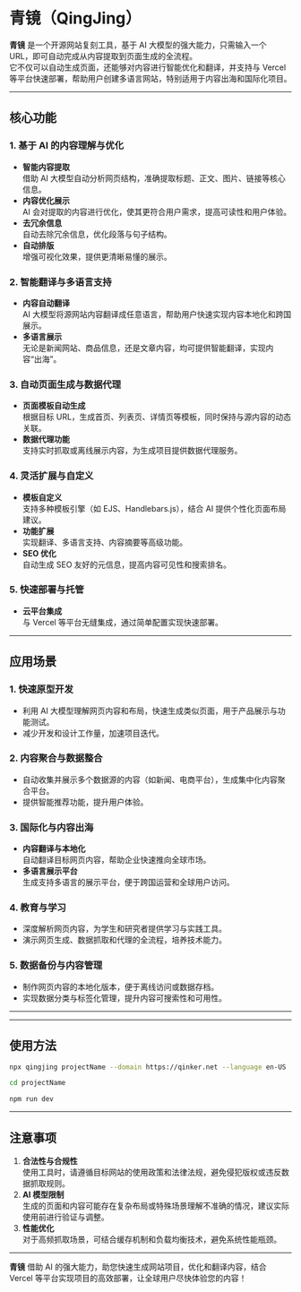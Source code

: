 # 青镜（QingJing）

**青镜** 是一个开源网站复刻工具，基于 AI 大模型的强大能力，只需输入一个 URL，即可自动完成从内容提取到页面生成的全流程。  
它不仅可以自动生成页面，还能够对内容进行智能优化和翻译，并支持与 Vercel 等平台快速部署，帮助用户创建多语言网站，特别适用于内容出海和国际化项目。

---

## 核心功能

### 1. 基于 AI 的内容理解与优化
- **智能内容提取**  
  借助 AI 大模型自动分析网页结构，准确提取标题、正文、图片、链接等核心信息。
- **内容优化展示**  
  AI 会对提取的内容进行优化，使其更符合用户需求，提高可读性和用户体验。
- **去冗余信息**  
  自动去除冗余信息，优化段落与句子结构。
- **自动排版**  
  增强可视化效果，提供更清晰易懂的展示。

### 2. 智能翻译与多语言支持
- **内容自动翻译**  
  AI 大模型将源网站内容翻译成任意语言，帮助用户快速实现内容本地化和跨国展示。
- **多语言展示**  
  无论是新闻网站、商品信息，还是文章内容，均可提供智能翻译，实现内容“出海”。

### 3. 自动页面生成与数据代理
- **页面模板自动生成**  
  根据目标 URL，生成首页、列表页、详情页等模板，同时保持与源内容的动态关联。
- **数据代理功能**  
  支持实时抓取或离线展示内容，为生成项目提供数据代理服务。

### 4. 灵活扩展与自定义
- **模板自定义**  
  支持多种模板引擎（如 EJS、Handlebars.js），结合 AI 提供个性化页面布局建议。
- **功能扩展**  
  实现翻译、多语言支持、内容摘要等高级功能。
- **SEO 优化**  
  自动生成 SEO 友好的元信息，提高内容可见性和搜索排名。

### 5. 快速部署与托管
- **云平台集成**  
  与 Vercel 等平台无缝集成，通过简单配置实现快速部署。

---

## 应用场景

### 1. 快速原型开发
- 利用 AI 大模型理解网页内容和布局，快速生成类似页面，用于产品展示与功能测试。
- 减少开发和设计工作量，加速项目迭代。

### 2. 内容聚合与数据整合
- 自动收集并展示多个数据源的内容（如新闻、电商平台），生成集中化内容聚合平台。
- 提供智能推荐功能，提升用户体验。

### 3. 国际化与内容出海
- **内容翻译与本地化**  
  自动翻译目标网页内容，帮助企业快速推向全球市场。
- **多语言展示平台**  
  生成支持多语言的展示平台，便于跨国运营和全球用户访问。

### 4. 教育与学习
- 深度解析网页内容，为学生和研究者提供学习与实践工具。
- 演示网页生成、数据抓取和代理的全流程，培养技术能力。

### 5. 数据备份与内容管理
- 制作网页内容的本地化版本，便于离线访问或数据存档。
- 实现数据分类与标签化管理，提升内容可搜索性和可用性。

---


---

## 使用方法
```bash
npx qingjing projectName --domain https://qinker.net --language en-US

cd projectName

npm run dev

```

---

## 注意事项

1. **合法性与合规性**  
   使用工具时，请遵循目标网站的使用政策和法律法规，避免侵犯版权或违反数据抓取规则。
2. **AI 模型限制**  
   生成的页面和内容可能存在复杂布局或特殊场景理解不准确的情况，建议实际使用前进行验证与调整。
3. **性能优化**  
   对于高频抓取场景，可结合缓存机制和负载均衡技术，避免系统性能瓶颈。

---

**青镜** 借助 AI 的强大能力，助您快速生成网站项目，优化和翻译内容，结合 Vercel 等平台实现项目的高效部署，让全球用户尽快体验您的内容！
